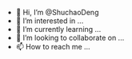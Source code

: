 - 👋 Hi, I’m @ShuchaoDeng
- 👀 I’m interested in ...
- 🌱 I’m currently learning ...
- 💞️ I’m looking to collaborate on ...
- 📫 How to reach me ...

<!---
ShuchaoDeng/ShuchaoDeng is a ✨ special ✨ repository because its `README.md` (this file) appears on your GitHub profile.
You can click the Preview link to take a look at your changes.
--->
